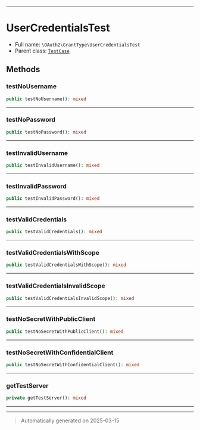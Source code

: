 ***

# UserCredentialsTest





* Full name: `\OAuth2\GrantType\UserCredentialsTest`
* Parent class: [`TestCase`](../../PHPUnit/Framework/TestCase.md)




## Methods


### testNoUsername



```php
public testNoUsername(): mixed
```












***

### testNoPassword



```php
public testNoPassword(): mixed
```












***

### testInvalidUsername



```php
public testInvalidUsername(): mixed
```












***

### testInvalidPassword



```php
public testInvalidPassword(): mixed
```












***

### testValidCredentials



```php
public testValidCredentials(): mixed
```












***

### testValidCredentialsWithScope



```php
public testValidCredentialsWithScope(): mixed
```












***

### testValidCredentialsInvalidScope



```php
public testValidCredentialsInvalidScope(): mixed
```












***

### testNoSecretWithPublicClient



```php
public testNoSecretWithPublicClient(): mixed
```












***

### testNoSecretWithConfidentialClient



```php
public testNoSecretWithConfidentialClient(): mixed
```












***

### getTestServer



```php
private getTestServer(): mixed
```












***


***
> Automatically generated on 2025-03-15
